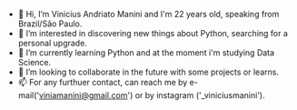 - 👋 Hi, I’m Vinicius Andriato Manini and I'm 22 years old, speaking from Brazil/São Paulo.
- 👀 I’m interested in discovering new things about Python, searching for a personal upgrade.
- 🌱 I’m currently learning Python and at the moment i'm studying Data Science.
- 💞️ I’m looking to collaborate in the future with some projects or learns.
- 📫 For any furthuer contact, can reach me by e-mail('viniamanini@gmail.com') or by instagram ('_viniciusmanini').
